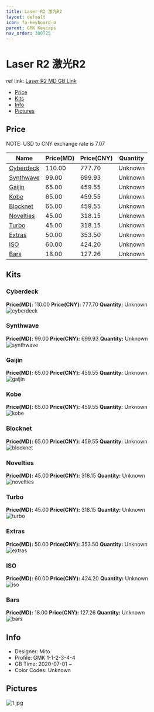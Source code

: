 ```yaml
---
title: Laser R2 激光R2
layout: default
icon: fa-keyboard-o
parent: GMK Keycaps
nav_order: 300725
---
```


# Laser R2 激光R2

ref link: [Laser R2 MD GB Link](https://drop.com/buy/drop-mito-gmk-laser-custom-keycap-set)  
* [Price](#price)  
* [Kits](#kits)  
* [Info](#info)  
* [Pictures](#pictures)  


## Price  

NOTE: USD to CNY exchange rate is 7.07

| Name          | Price(MD)    |  Price(CNY) | Quantity |
| ------------- | ------------ |  ---------- | -------- |
|[Cyberdeck](#cyberdeck)|110.00|777.70|Unknown|
|[Synthwave](#synthwave)|99.00|699.93|Unknown|
|[Gaijin](#gaijin)|65.00|459.55|Unknown|
|[Kobe](#kobe)|65.00|459.55|Unknown|
|[Blocknet](#blocknet)|65.00|459.55|Unknown|
|[Novelties](#novelties)|45.00|318.15|Unknown|
|[Turbo](#turbo)|45.00|318.15|Unknown|
|[Extras](#extras)|50.00|353.50|Unknown|
|[ISO](#iso)|60.00|424.20|Unknown|
|[Bars](#bars)|18.00|127.26|Unknown|


## Kits  
### Cyberdeck  
**Price(MD):** 110.00    **Price(CNY):** 777.70    **Quantity:** Unknown  
<img src="{{ 'assets/images/gmk-keycaps/laserr2/kits_pics/cyberdeck.jpg' | relative_url }}" alt="cyberdeck" class="image featured">

### Synthwave  
**Price(MD):** 99.00    **Price(CNY):** 699.93    **Quantity:** Unknown  
<img src="{{ 'assets/images/gmk-keycaps/laserr2/kits_pics/synthwave.jpg' | relative_url }}" alt="synthwave" class="image featured">

### Gaijin  
**Price(MD):** 65.00    **Price(CNY):** 459.55    **Quantity:** Unknown  
<img src="{{ 'assets/images/gmk-keycaps/laserr2/kits_pics/gaijin.jpg' | relative_url }}" alt="gaijin" class="image featured">

### Kobe  
**Price(MD):** 65.00    **Price(CNY):** 459.55    **Quantity:** Unknown  
<img src="{{ 'assets/images/gmk-keycaps/laserr2/kits_pics/kobe.jpg' | relative_url }}" alt="kobe" class="image featured">

### Blocknet  
**Price(MD):** 65.00    **Price(CNY):** 459.55    **Quantity:** Unknown  
<img src="{{ 'assets/images/gmk-keycaps/laserr2/kits_pics/blocknet.jpg' | relative_url }}" alt="blocknet" class="image featured">

### Novelties  
**Price(MD):** 45.00    **Price(CNY):** 318.15    **Quantity:** Unknown  
<img src="{{ 'assets/images/gmk-keycaps/laserr2/kits_pics/novelties.jpg' | relative_url }}" alt="novelties" class="image featured">

### Turbo  
**Price(MD):** 45.00    **Price(CNY):** 318.15    **Quantity:** Unknown  
<img src="{{ 'assets/images/gmk-keycaps/laserr2/kits_pics/turbo.jpg' | relative_url }}" alt="turbo" class="image featured">

### Extras  
**Price(MD):** 50.00    **Price(CNY):** 353.50    **Quantity:** Unknown  
<img src="{{ 'assets/images/gmk-keycaps/laserr2/kits_pics/extras.jpg' | relative_url }}" alt="extras" class="image featured">

### ISO  
**Price(MD):** 60.00    **Price(CNY):** 424.20    **Quantity:** Unknown  
<img src="{{ 'assets/images/gmk-keycaps/laserr2/kits_pics/iso.jpg' | relative_url }}" alt="iso" class="image featured">

### Bars  
**Price(MD):** 18.00    **Price(CNY):** 127.26    **Quantity:** Unknown  
<img src="{{ 'assets/images/gmk-keycaps/laserr2/kits_pics/bars.jpg' | relative_url }}" alt="bars" class="image featured">


## Info  
* Designer: Mito  
* Profile: GMK 1-1-2-3-4-4  
* GB Time: 2020-07-01 ~   
* Color Codes: Unknown  


## Pictures  
<img src="{{ 'assets/images/gmk-keycaps/laserr2/rendering_pics/1.jpg' | relative_url }}" alt="1.jpg" class="image featured">
